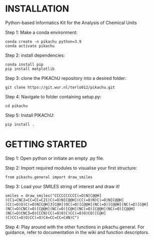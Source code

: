 # INSTALLATION

Python-based Informatics Kit for the Analysis of Chemical Units

Step 1: Make a conda environment:

```
conda create -n pikachu python=3.9
conda activate pikachu
```

Step 2: install dependencies:

```
conda install pip
pip install matplotlib
```

Step 3: clone the PIKAChU repository into a desired folder:

```
git clone https://git.wur.nl/terlo012/pikachu.git
```

Step 4: Navigate to folder containing setup.py:

```
cd pikachu
```

Step 5: Install PIKAChU:

```
pip install .
```

# GETTING STARTED

Step 1: Open python or initiate an empty .py file.

Step 2: Import required modules to visualise your first structure:

```
from pikachu.general import draw_smiles
```

Step 3: Load your SMILES string of interest and draw it!

```
smiles = draw_smiles("CCCCCCCCCC(=O)N[C@@H](CC1=CNC2=CC=CC=C21)C(=O)N[C@@H](CC(=O)N)C(=O)N[C@@H](CC(=O)O)C(=O)N[C@H]3[C@H](OC(=O)[C@@H](NC(=O)[C@@H](NC(=O)[C@H](NC(=O)CNC(=O)[C@@H](NC(=O)[C@H](NC(=O)[C@@H](NC(=O)[C@@H](NC(=O)CNC3=O)CCCN)CC(=O)O)C)CC(=O)O)CO)[C@H](C)CC(=O)O)CC(=O)C4=CC=CC=C4N)C")
```

Step 4: Play around with the other functions in pikachu.general. For guidance, refer to documentation in the wiki and function descriptors.

